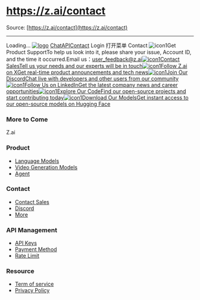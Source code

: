 # https://z.ai/contact

Source: [https://z.ai/contact](https://z.ai/contact)

---

Loading...
[![logo](https://z-cdn.chatglm.cn/z-ai/static/logo.svg)](https://z.ai/chat)
[Chat](https://z.ai/chat)[API](https://z.ai/model-api)[Contact](https://z.ai/contact)
Login
打开菜单
Contact
![icon1](https://z.ai/images/contact/chat.svg)Get Product SupportTo help us look into it, please share your issue, Account ID, and the time it occurred.Email us：user_feedback@z.ai[![icon1](https://z.ai/images/contact/cooperative.svg)Contact SalesTell us your needs and our experts will be in touch](https://z.ai/consultation?type=zaiweb)[![icon1](https://z.ai/images/contact/x.svg)Follow Z.ai on XGet real-time product announcements and tech news](https://x.com/Zai_org)[![icon1](https://z.ai/images/contact/discord.svg)Join Our DiscordChat live with developers and other users from our community](https://discord.gg/QR7SARHRxK)[![icon1](https://z.ai/images/contact/linkin.svg)Follow Us on LinkedInGet the latest company news and career opportunities](https://www.linkedin.com/company/zdotai/)[![icon1](https://z.ai/images/contact/github.svg)Explore Our CodeFind our open-source projects and start contributing today](https://github.com/zai-org)[![icon1](https://z.ai/images/contact/hf.svg)Download Our ModelsGet instant access to our open-source models on Hugging Face](https://huggingface.co/zai-org)
### More to Come
Z.ai
### Product
  * [Language Models](https://docs.z.ai/guides/llm/glm-4.6)
  * [Video Generation Models](https://docs.z.ai/guides/video/cogvideox-3)
  * [Agent](https://docs.z.ai/guides/agents/slide)


### Contact
  * [Contact Sales](https://z.ai/consultation?type=zaiweb)
  * [Discord](https://discord.com/invite/QR7SARHRxK)
  * [More](https://z.ai/contact)


### API Management
  * [API Keys](https://z.ai/manage-apikey/apikey-list)
  * [Payment Method](https://z.ai/manage-apikey/billing)
  * [Rate Limit](https://z.ai/manage-apikey/rate-limits)


### Resource
  * [Term of service](https://docs.z.ai/legal-agreement/terms-of-use)
  * [Privacy Policy](https://docs.z.ai/legal-agreement/privacy-policy)


